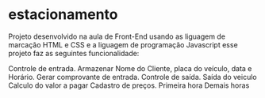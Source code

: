 # estacionamento

Projeto desenvolvido na aula de Front-End usando as liguagem de marcação HTML e CSS e a liguagem de programação Javascript esse projeto faz as seguintes funcionalidade:

Controle de entrada.
Armazenar Nome do Cliente, placa do veículo, data e Horário.
Gerar comprovante de entrada.
Controle de saída.
Saída do veiculo
Calculo do valor a pagar
Cadastro de preços.
Primeira hora
Demais horas
